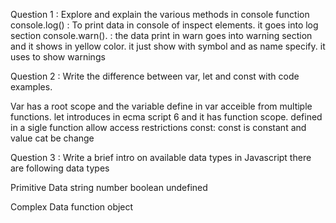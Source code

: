 Question 1 :
Explore and explain the various methods in console function
console.log()  :  To print data in console of inspect elements. it goes into log section
console.warn().  : the data print in warn goes into warning section and it shows in yellow color. it just show with symbol and as name specify. it uses to show warnings

Question 2 :
Write the difference between var, let and const with code examples.

Var has a root scope and the variable define in var acceible from multiple functions.
let introduces in ecma script 6 and it has function scope. defined in a sigle function allow access restrictions
const: const is constant and value cat be change

Question 3 :
Write a brief intro on available data types in Javascript
there are following data types

Primitive Data
string
number
boolean
undefined

Complex Data
function
object